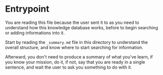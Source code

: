 # Entrypoint

You are reading this file because the user sent it to as you need to understand how this knowledge database works, before to begin searching or adding informations into it.  

Start by reading the `_summary.md` file in this directory to understand the overall structure, and know where to start searching for information.

Afterward, you don't need to produce a summary of what you've learn, if you know your mission, do it, if not, say that you are ready in a single sentence, and wait the user to ask you something to do with it.
